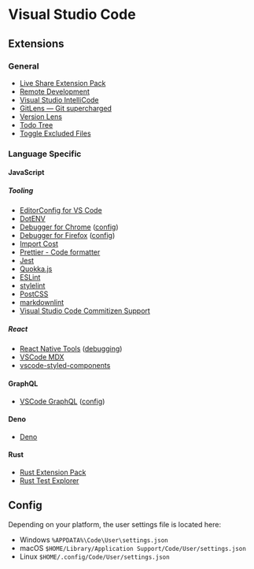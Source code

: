 # Visual Studio Code

## Extensions

### General

- [Live Share Extension Pack](https://marketplace.visualstudio.com/items?itemName=MS-vsliveshare.vsliveshare-pack)
- [Remote Development](https://marketplace.visualstudio.com/items?itemName=ms-vscode-remote.vscode-remote-extensionpack)
- [Visual Studio IntelliCode](https://marketplace.visualstudio.com/items?itemName=VisualStudioExptTeam.vscodeintellicode)
- [GitLens — Git supercharged](https://marketplace.visualstudio.com/items?itemName=eamodio.gitlens)
- [Version Lens](https://marketplace.visualstudio.com/items?itemName=pflannery.vscode-versionlens)
- [Todo Tree](https://marketplace.visualstudio.com/items?itemName=Gruntfuggly.todo-tree)
- [Toggle Excluded Files](https://marketplace.visualstudio.com/items?itemName=eamodio.toggle-excluded-files)

### Language Specific

#### JavaScript

##### Tooling

- [EditorConfig for VS Code](https://marketplace.visualstudio.com/items?itemName=EditorConfig.EditorConfig)
- [DotENV](https://marketplace.visualstudio.com/items?itemName=mikestead.dotenv)
- [Debugger for Chrome](https://marketplace.visualstudio.com/items?itemName=msjsdiag.debugger-for-chrome) ([config](https://marketplace.visualstudio.com/items?itemName=msjsdiag.debugger-for-chrome#using-the-debugger))
- [Debugger for Firefox](https://marketplace.visualstudio.com/items?itemName=firefox-devtools.vscode-firefox-debug) ([config](https://marketplace.visualstudio.com/items?itemName=firefox-devtools.vscode-firefox-debug#getting-started))
- [Import Cost](https://marketplace.visualstudio.com/items?itemName=wix.vscode-import-cost)
- [Prettier - Code formatter](https://marketplace.visualstudio.com/items?itemName=esbenp.prettier-vscode)
- [Jest](https://marketplace.visualstudio.com/items?itemName=Orta.vscode-jest)
- [Quokka.js](https://marketplace.visualstudio.com/items?itemName=WallabyJs.quokka-vscode)
- [ESLint](https://marketplace.visualstudio.com/items?itemName=dbaeumer.vscode-eslint)
- [stylelint](https://marketplace.visualstudio.com/items?itemName=stylelint.vscode-stylelint)
- [PostCSS](https://marketplace.visualstudio.com/items?itemName=csstools.postcss)
- [markdownlint](https://marketplace.visualstudio.com/items?itemName=DavidAnson.vscode-markdownlint)
- [Visual Studio Code Commitizen Support](https://marketplace.visualstudio.com/items?itemName=KnisterPeter.vscode-commitizen)

##### React

- [React Native Tools](https://marketplace.visualstudio.com/items?itemName=msjsdiag.vscode-react-native) ([debugging](https://marketplace.visualstudio.com/items?itemName=msjsdiag.vscode-react-native#debugging-react-native-applications))
- [VSCode MDX](https://marketplace.visualstudio.com/items?itemName=JounQin.vscode-mdx)
- [vscode-styled-components](https://marketplace.visualstudio.com/items?itemName=jpoissonnier.vscode-styled-components)

#### GraphQL

- [VSCode GraphQL](https://marketplace.visualstudio.com/items?itemName=Prisma.vscode-graphql) ([config](https://marketplace.visualstudio.com/items?itemName=Prisma.vscode-graphql#usage))

#### Deno

- [Deno](https://marketplace.visualstudio.com/items?itemName=denoland.vscode-deno)

#### Rust

- [Rust Extension Pack](https://marketplace.visualstudio.com/items?itemName=swellaby.rust-pack)
- [Rust Test Explorer](https://marketplace.visualstudio.com/items?itemName=swellaby.vscode-rust-test-adapter)

## Config

Depending on your platform, the user settings file is located here:

- Windows `%APPDATA%\Code\User\settings.json`
- macOS `$HOME/Library/Application Support/Code/User/settings.json`
- Linux `$HOME/.config/Code/User/settings.json`
